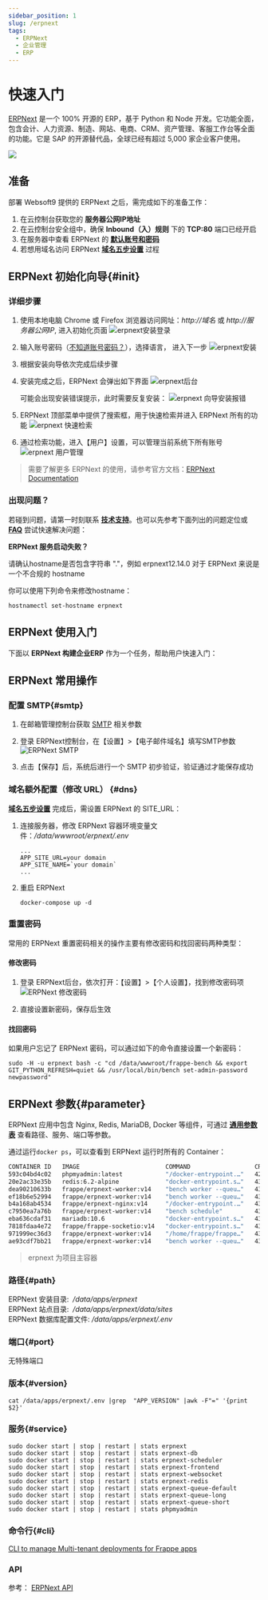 ```yaml
---
sidebar_position: 1
slug: /erpnext
tags:
  - ERPNext
  - 企业管理
  - ERP
---
```


# 快速入门

[ERPNext](https://erpnext.com/)  是一个 100% 开源的 ERP，基于 Python 和 Node 开发。它功能全面，包含会计、人力资源、制造、网站、电商、CRM、资产管理、客服工作台等全面的功能。它是 SAP 的开源替代品，全球已经有超过 5,000 家企业客户使用。

![](http://libs.websoft9.com/Websoft9/DocsPicture/en/erpnext/erpnext-adminui-websoft9.png)

## 准备

部署 Websoft9 提供的 ERPNext 之后，需完成如下的准备工作：

1. 在云控制台获取您的 **服务器公网IP地址** 
2. 在云控制台安全组中，确保 **Inbound（入）规则** 下的 **TCP:80** 端口已经开启
3. 在服务器中查看 ERPNext 的 **[默认账号和密码](./user/credentials)**  
4. 若想用域名访问  ERPNext **[域名五步设置](./administrator/domain_step)** 过程


## ERPNext 初始化向导{#init}

### 详细步骤

1. 使用本地电脑 Chrome 或 Firefox 浏览器访问网址：*http://域名* 或 *http://服务器公网IP*, 进入初始化页面
   ![erpnext安装登录](https://libs.websoft9.com/Websoft9/DocsPicture/zh/erpnext/erpnext-login-websoft9.png)

2. 输入账号密码（[不知道账号密码？](./user/credentials)），选择语言， 进入下一步 
   ![erpnext安装](https://libs.websoft9.com/Websoft9/DocsPicture/zh/erpnext/erpnext-language-websoft9.png)

3. 根据安装向导依次完成后续步骤

4. 安装完成之后，ERPNext 会弹出如下界面
   ![erpnext后台](https://libs.websoft9.com/Websoft9/DocsPicture/zh/erpnext/erpnext-cpsetup-websoft9.png)

   可能会出现安装错误提示，此时需要反复安装：
   ![erpnext 向导安装报错](https://libs.websoft9.com/Websoft9/DocsPicture/zh/erpnext/erpnext-wizarderror-websoft9.png)

5. ERPNext 顶部菜单中提供了搜索框，用于快速检索并进入 ERPNext 所有的功能
   ![erpnext 快速检索](https://libs.websoft9.com/Websoft9/DocsPicture/zh/erpnext/erpnext-sbar-websoft9.png)

6. 通过检索功能，进入【用户】设置，可以管理当前系统下所有账号
   ![erpnext 用户管理](https://libs.websoft9.com/Websoft9/DocsPicture/zh/erpnext/erpnext-users-websoft9.png)


> 需要了解更多 ERPNext 的使用，请参考官方文档：[ERPNext Documentation](https://docs.erpnext.com)


### 出现问题？

若碰到问题，请第一时刻联系 **[技术支持](./helpdesk)**。也可以先参考下面列出的问题定位或  **[FAQ](./faq#setup)** 尝试快速解决问题：

**ERPNext 服务启动失败？**

请确认hostname是否包含字符串 "."，例如 erpnext12.14.0 对于 ERPNext 来说是一个不合规的 hostname

你可以使用下列命令来修改hostname：

```
hostnamectl set-hostname erpnext
```


## ERPNext 使用入门

下面以 **ERPNext 构建企业ERP** 作为一个任务，帮助用户快速入门：



## ERPNext 常用操作

### 配置 SMTP{#smtp}

1. 在邮箱管理控制台获取 [SMTP](./administrator/smtp) 相关参数
   
2. 登录 ERPNext控制台，在【设置】>【电子邮件域名】填写SMTP参数
![ERPNext SMTP](https://libs.websoft9.com/Websoft9/DocsPicture/en/erpnext/erpnext-smtp-websoft9.png)

3. 点击【保存】后，系统后进行一个 SMTP 初步验证，验证通过才能保存成功

### 域名额外配置（修改 URL） {#dns}

**[域名五步设置](./administrator/domain_step)** 完成后，需设置 ERPNext 的 SITE_URL：

1. 连接服务器，修改 ERPNext 容器环境变量文件：*/data/wwwroot/erpnext/.env*  
   
   ```
   ...
   APP_SITE_URL=your domain
   APP_SITE_NAME=`your domain`
   ...
   ```


2. 重启 ERPNext 
   ```
   docker-compose up -d 
   ```

### 重置密码

常用的 ERPNext 重置密码相关的操作主要有修改密码和找回密码两种类型：

#### 修改密码

1. 登录 ERPNext后台，依次打开：【设置】>【个人设置】，找到修改密码项
  ![ERPNext 修改密码](https://libs.websoft9.com/Websoft9/DocsPicture/zh/erpnext/erpnext-modifypw-websoft9.png)

2. 直接设置新密码，保存后生效

#### 找回密码

如果用户忘记了 ERPNext 密码，可以通过如下的命令直接设置一个新密码：

```
sudo -H -u erpnext bash -c "cd /data/wwwroot/frappe-bench && export GIT_PYTHON_REFRESH=quiet && /usr/local/bin/bench set-admin-password newpassword"
```

## ERPNext 参数{#parameter}

ERPNext 应用中包含 Nginx, Redis, MariaDB, Docker 等组件，可通过 **[通用参数表](./administrator/parameter)** 查看路径、服务、端口等参数。  

通过运行`docker ps`，可以查看到 ERPNext 运行时所有的 Container：

```bash
CONTAINER ID   IMAGE                        COMMAND                  CREATED          STATUS                    PORTS                                       NAMES
593c04bd4c02   phpmyadmin:latest            "/docker-entrypoint.…"   42 minutes ago   Up 42 minutes             0.0.0.0:9090->80/tcp, :::9090->80/tcp       phpmyadmin
20e2ac33e35b   redis:6.2-alpine             "docker-entrypoint.s…"   43 minutes ago   Up 43 minutes             6379/tcp                                    erpnext-redis
dea90210633b   frappe/erpnext-worker:v14    "bench worker --queu…"   43 minutes ago   Up 43 minutes                                                         erpnext-queue-default
ef18b6e52994   frappe/erpnext-worker:v14    "bench worker --queu…"   43 minutes ago   Up 42 minutes                                                         erpnext-queue-long
b4a168ab4534   frappe/erpnext-nginx:v14     "/docker-entrypoint.…"   43 minutes ago   Up 42 minutes             0.0.0.0:9001->8080/tcp, :::9001->8080/tcp   erpnext-frontend
c7950ea7a76b   frappe/erpnext-worker:v14    "bench schedule"         43 minutes ago   Up 43 minutes                                                          erpnext-scheduler
eba636cdaf31   mariadb:10.6                 "docker-entrypoint.s…"   43 minutes ago   Up 42 minutes (healthy)   0.0.0.0:3306->3306/tcp, :::3306->3306/tcp   erpnext-db
7818fdaa4e72   frappe/frappe-socketio:v14   "docker-entrypoint.s…"   43 minutes ago   Up 42 minutes                                                         erpnext-websocket
971999ec36d3   frappe/erpnext-worker:v14    "/home/frappe/frappe…"   43 minutes ago   Up 43 minutes                                                         erpnext
ae93cdf7bb21   frappe/erpnext-worker:v14    "bench worker --queu…"   43 minutes ago   Up 42 minutes                                                         erpnext-queue-short
```
> erpnext 为项目主容器

### 路径{#path}

ERPNext 安装目录:  */data/apps/erpnext*  
ERPNext 站点目录:  */data/apps/erpnext/data/sites*  
ERPNext 数据库配置文件: */data/apps/erpnext/.env*  

### 端口{#port}

无特殊端口

### 版本{#version}

```
cat /data/apps/erpnext/.env |grep  "APP_VERSION" |awk -F"=" '{print $2}'
```

### 服务{#service}

```shell
sudo docker start | stop | restart | stats erpnext
sudo docker start | stop | restart | stats erpnext-db
sudo docker start | stop | restart | stats erpnext-scheduler
sudo docker start | stop | restart | stats erpnext-frontend
sudo docker start | stop | restart | stats erpnext-websocket
sudo docker start | stop | restart | stats erpnext-redis
sudo docker start | stop | restart | stats erpnext-queue-default
sudo docker start | stop | restart | stats erpnext-queue-long
sudo docker start | stop | restart | stats erpnext-queue-short
sudo docker start | stop | restart | stats phpmyadmin
```

### 命令行{#cli}

[CLI to manage Multi-tenant deployments for Frappe apps](https://github.com/frappe/bench)

### API

参考： [ERPNext API](https://frappeframework.com/docs/user/en/api)

